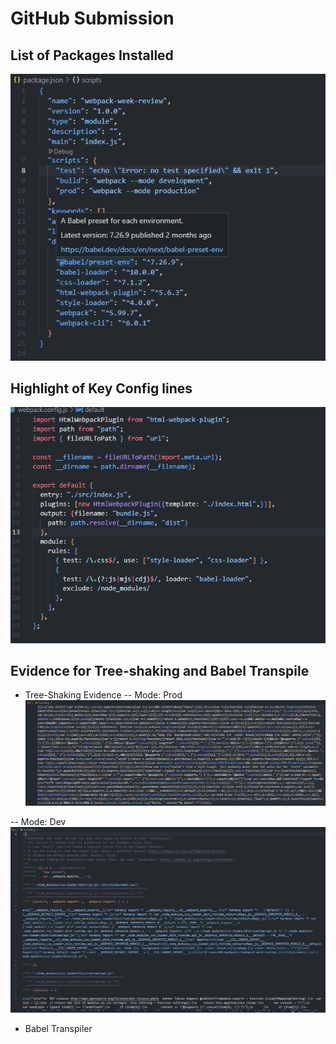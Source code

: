 # GitHub Submission

## List of Packages Installed
![alt text](image.png)

## Highlight of Key Config lines
![alt text](image-1.png)

## Evidence for Tree-shaking and Babel Transpile
- Tree-Shaking Evidence
-- Mode: Prod
![alt text](image-2.png)

-- Mode: Dev
![alt text](image-3.png)

- Babel Transpiler
